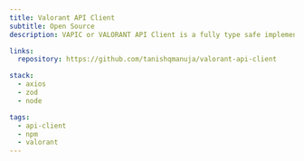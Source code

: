 ```yaml
---
title: Valorant API Client
subtitle: Open Source
description: VAPIC or VALORANT API Client is a fully type safe implementation of an API Client for VALORANT.

links:
  repository: https://github.com/tanishqmanuja/valorant-api-client

stack:
  - axios
  - zod
  - node

tags:
  - api-client
  - npm
  - valorant
---
```

